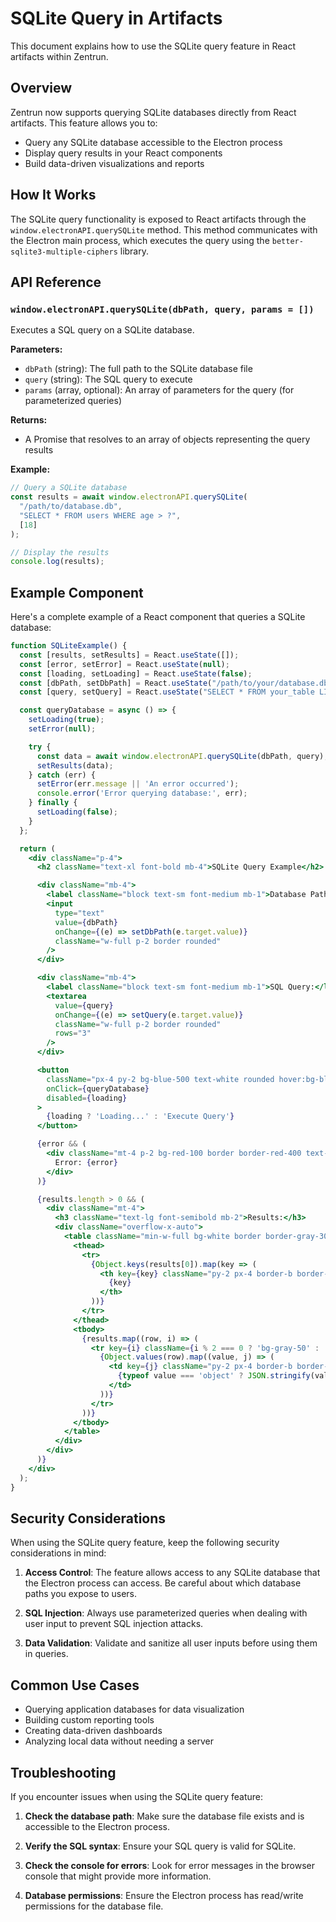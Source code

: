 # SQLite Query in Artifacts

This document explains how to use the SQLite query feature in React artifacts within Zentrun.

## Overview

Zentrun now supports querying SQLite databases directly from React artifacts. This feature allows you to:

- Query any SQLite database accessible to the Electron process
- Display query results in your React components
- Build data-driven visualizations and reports

## How It Works

The SQLite query functionality is exposed to React artifacts through the `window.electronAPI.querySQLite` method. This method communicates with the Electron main process, which executes the query using the `better-sqlite3-multiple-ciphers` library.

## API Reference

### `window.electronAPI.querySQLite(dbPath, query, params = [])`

Executes a SQL query on a SQLite database.

**Parameters:**

- `dbPath` (string): The full path to the SQLite database file
- `query` (string): The SQL query to execute
- `params` (array, optional): An array of parameters for the query (for parameterized queries)

**Returns:**

- A Promise that resolves to an array of objects representing the query results

**Example:**

```javascript
// Query a SQLite database
const results = await window.electronAPI.querySQLite(
  "/path/to/database.db",
  "SELECT * FROM users WHERE age > ?",
  [18]
);

// Display the results
console.log(results);
```

## Example Component

Here's a complete example of a React component that queries a SQLite database:

```jsx
function SQLiteExample() {
  const [results, setResults] = React.useState([]);
  const [error, setError] = React.useState(null);
  const [loading, setLoading] = React.useState(false);
  const [dbPath, setDbPath] = React.useState("/path/to/your/database.db");
  const [query, setQuery] = React.useState("SELECT * FROM your_table LIMIT 10");

  const queryDatabase = async () => {
    setLoading(true);
    setError(null);

    try {
      const data = await window.electronAPI.querySQLite(dbPath, query);
      setResults(data);
    } catch (err) {
      setError(err.message || 'An error occurred');
      console.error('Error querying database:', err);
    } finally {
      setLoading(false);
    }
  };

  return (
    <div className="p-4">
      <h2 className="text-xl font-bold mb-4">SQLite Query Example</h2>

      <div className="mb-4">
        <label className="block text-sm font-medium mb-1">Database Path:</label>
        <input
          type="text"
          value={dbPath}
          onChange={(e) => setDbPath(e.target.value)}
          className="w-full p-2 border rounded"
        />
      </div>

      <div className="mb-4">
        <label className="block text-sm font-medium mb-1">SQL Query:</label>
        <textarea
          value={query}
          onChange={(e) => setQuery(e.target.value)}
          className="w-full p-2 border rounded"
          rows="3"
        />
      </div>

      <button
        className="px-4 py-2 bg-blue-500 text-white rounded hover:bg-blue-600"
        onClick={queryDatabase}
        disabled={loading}
      >
        {loading ? 'Loading...' : 'Execute Query'}
      </button>

      {error && (
        <div className="mt-4 p-2 bg-red-100 border border-red-400 text-red-700 rounded">
          Error: {error}
        </div>
      )}

      {results.length > 0 && (
        <div className="mt-4">
          <h3 className="text-lg font-semibold mb-2">Results:</h3>
          <div className="overflow-x-auto">
            <table className="min-w-full bg-white border border-gray-300">
              <thead>
                <tr>
                  {Object.keys(results[0]).map(key => (
                    <th key={key} className="py-2 px-4 border-b border-gray-300 text-left">
                      {key}
                    </th>
                  ))}
                </tr>
              </thead>
              <tbody>
                {results.map((row, i) => (
                  <tr key={i} className={i % 2 === 0 ? 'bg-gray-50' : 'bg-white'}>
                    {Object.values(row).map((value, j) => (
                      <td key={j} className="py-2 px-4 border-b border-gray-300">
                        {typeof value === 'object' ? JSON.stringify(value) : String(value)}
                      </td>
                    ))}
                  </tr>
                ))}
              </tbody>
            </table>
          </div>
        </div>
      )}
    </div>
  );
}
```

## Security Considerations

When using the SQLite query feature, keep the following security considerations in mind:

1. **Access Control**: The feature allows access to any SQLite database that the Electron process can access. Be careful about which database paths you expose to users.

2. **SQL Injection**: Always use parameterized queries when dealing with user input to prevent SQL injection attacks.

3. **Data Validation**: Validate and sanitize all user inputs before using them in queries.

## Common Use Cases

- Querying application databases for data visualization
- Building custom reporting tools
- Creating data-driven dashboards
- Analyzing local data without needing a server

## Troubleshooting

If you encounter issues when using the SQLite query feature:

1. **Check the database path**: Make sure the database file exists and is accessible to the Electron process.

2. **Verify the SQL syntax**: Ensure your SQL query is valid for SQLite.

3. **Check the console for errors**: Look for error messages in the browser console that might provide more information.

4. **Database permissions**: Ensure the Electron process has read/write permissions for the database file.
